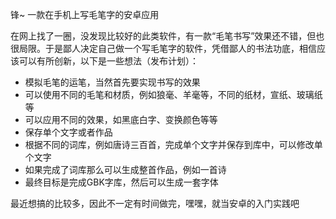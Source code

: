 锋~ 一款在手机上写毛笔字的安卓应用

在网上找了一圈，没发现比较好的此类软件，有一款“毛笔书写”效果还不错，但也很局限。于是鄙人决定自己做一个写毛笔字的软件，凭借鄙人的书法功底，相信应该可以有所创新，以下是一些想法（发布计划）：

* 模拟毛笔的运笔，当然首先要实现书写的效果
* 可以使用不同的毛笔和材质，例如狼毫、羊毫等，不同的纸材，宣纸、玻璃纸等
* 可以应用不同的效果，如黑底白字、变换颜色等等
* 保存单个文字或者作品
* 根据不同的词库，例如唐诗三百首，完成单个文字并保存到库中，可以修改单个文字
* 如果完成了词库那么可以生成整首作品，例如一首诗
* 最终目标是完成GBK字库，然后可以生成一套字体

最近想搞的比较多，因此不一定有时间做完，嘿嘿，就当安卓的入门实践吧
